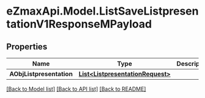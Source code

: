 
# eZmaxApi.Model.ListSaveListpresentationV1ResponseMPayload

## Properties

Name | Type | Description | Notes
------------ | ------------- | ------------- | -------------
**AObjListpresentation** | [**List&lt;ListpresentationRequest&gt;**](ListpresentationRequest.md) |  | 

[[Back to Model list]](../README.md#documentation-for-models)
[[Back to API list]](../README.md#documentation-for-api-endpoints)
[[Back to README]](../README.md)

